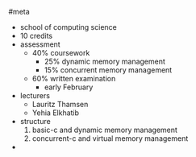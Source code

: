 #meta
- school of computing science
- 10 credits
- assessment
	- 40% coursework
		- 25% dynamic memory management 
		- 15% concurrent memory management
	- 60% written examination
		- early February 
- lecturers
	- Lauritz Thamsen
	- Yehia Elkhatib
- structure
	1. basic-c and dynamic memory management
	2. concurrent-c and virtual memory management
- 